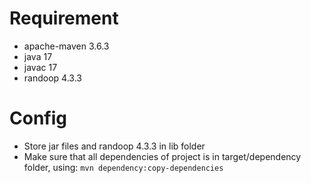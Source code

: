 # Requirement
- apache-maven 3.6.3
- java 17
- javac 17
- randoop 4.3.3

# Config
- Store jar files and randoop 4.3.3 in lib folder
- Make sure that all dependencies of project is in target/dependency folder, using: ```mvn dependency:copy-dependencies```
